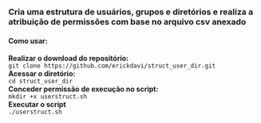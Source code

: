 ### Cria uma estrutura de usuários, grupos e diretórios e realiza a atribuição de permissões com base no arquivo csv anexado

#### Como usar:
**Realizar o download do repositório:**<br>
`git clone https://github.com/erickdavi/struct_user_dir.git`<br>
**Acessar o diretório:** <br>
`cd struct_user_dir`<br>
**Conceder permissão de execução no script:**<br>
`mkdir +x userstruct.sh`<br>
**Executar o script** <br>
`./userstruct.sh`
